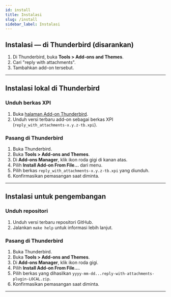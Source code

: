 ```yaml
---
id: install
title: Instalasi
slug: /install
sidebar_label: Instalasi
---
```


## Instalasi — di Thunderbird (disarankan)

1. Di Thunderbird, buka **Tools > Add-ons and Themes**.
2. Cari "reply with attachments".
3. Tambahkan add-on tersebut.

---

## Instalasi lokal di Thunderbird

### Unduh berkas XPI

1. Buka [halaman Add-on Thunderbird](https://addons.thunderbird.net/en-US/thunderbird/search/?q=reply%20with%20attachments).
2. Unduh versi terbaru add-on sebagai berkas XPI (`reply_with_attachments-x.y.z-tb.xpi`).

### Pasang di Thunderbird

1. Buka Thunderbird.
2. Buka **Tools > Add-ons and Themes**.
3. Di **Add-ons Manager**, klik ikon roda gigi di kanan atas.
4. Pilih **Install Add-on From File…** dari menu.
5. Pilih berkas `reply_with_attachments-x.y.z-tb.xpi` yang diunduh.
6. Konfirmasikan pemasangan saat diminta.

---

## Instalasi untuk pengembangan

### Unduh repositori

1. Unduh versi terbaru repositori GitHub.
2. Jalankan `make help` untuk informasi lebih lanjut.

### Pasang di Thunderbird

1. Buka Thunderbird.
2. Buka **Tools > Add-ons and Themes**.
3. Di **Add-ons Manager**, klik ikon roda gigi.
4. Pilih **Install Add-on From File…**.
5. Pilih berkas yang dihasilkan `yyyy-mm-dd...reply-with-attachments-plugin-LOCAL.zip`.
6. Konfirmasikan pemasangan saat diminta.

---
